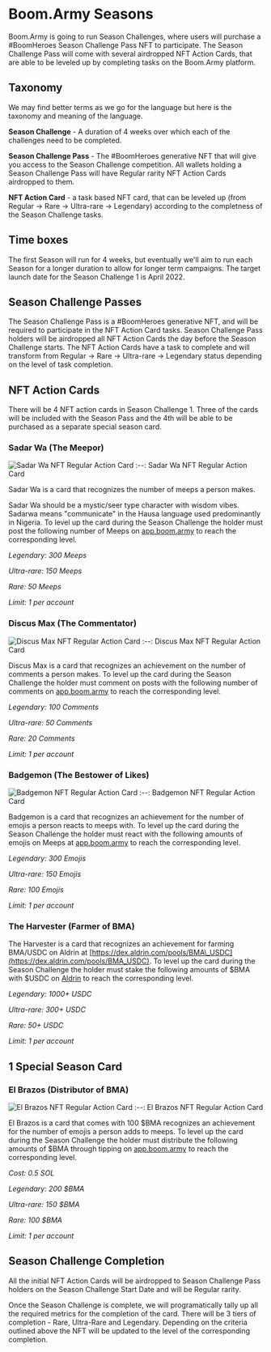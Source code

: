 # Boom.Army Seasons

Boom.Army is going to run Season Challenges, where users will purchase a #BoomHeroes Season Challenge Pass NFT to participate. The Season Challenge Pass will come with several airdropped NFT Action Cards, that are able to be leveled up by completing tasks on the Boom.Army platform.

## Taxonomy

We may find better terms as we go for the language but here is the taxonomy and meaning of the language.

**Season Challenge** - A duration of 4 weeks over which each of the challenges need to be completed.

**Season Challenge Pass** - The #BoomHeroes generative NFT that will give you access to the Season Challenge competition. All wallets holding a Season Challenge Pass will have Regular rarity NFT Action Cards airdropped to them.

**NFT Action Card** - a task based NFT card, that can be leveled up (from Regular -> Rare -> Ultra-rare -> Legendary) according to the completness of the Season Challenge tasks.

## Time boxes

The first Season will run for 4 weeks, but eventually we&#39;ll aim to run each Season for a longer duration to allow for longer term campaigns. The target launch date for the Season Challenge 1 is April 2022.

## Season Challenge Passes

The Season Challenge Pass is a #BoomHeroes generative NFT, and will be required to participate in the NFT Action Card tasks. Season Challenge Pass holders will be airdropped all NFT Action Cards the day before the Season Challenge starts. The NFT Action Cards have a task to complete and will transform from Regular -> Rare -> Ultra-rare -> Legendary status depending on the level of task completion.

## NFT Action Cards

There will be 4 NFT action cards in Season Challenge 1. Three of the cards will be included with the Season Pass and the 4th will be able to be purchased as a separate special season card.

### Sadar Wa (The Meepor)

![Sadar Wa NFT Regular Action Card](./assets/img/season-challenges/SadarWaDone.jpg)
:--:
Sadar Wa NFT Regular Action Card

Sadar Wa is a card that recognizes the number of meeps a person makes.

Sadar Wa should be a mystic/seer type character with wisdom vibes. Sadarwa means &quot;communicate&quot; in the Hausa language used predominantly in Nigeria. To level up the card during the Season Challenge the holder must post the following number of Meeps on [app.boom.army](https://app.boom.army) to reach the corresponding level.

_Legendary: 300 Meeps_

_Ultra-rare: 150 Meeps_

_Rare: 50 Meeps_

_Limit: 1 per account_

### Discus Max (The Commentator)

![Discus Max NFT Regular Action Card](./assets/img/season-challenges/DiscusMaxDone.jpg)
:--:
Discus Max NFT Regular Action Card

Discus Max is a card that recognizes an achievement on the number of comments a person makes. To level up the card during the Season Challenge the holder must comment on posts with the following number of comments on [app.boom.army](https://app.boom.army) to reach the corresponding level.

_Legendary: 100 Comments_

_Ultra-rare: 50 Comments_

_Rare: 20 Comments_

_Limit: 1 per account_

### Badgemon (The Bestower of Likes)

![Badgemon NFT Regular Action Card](./assets/img/season-challenges/BadgemonDone.jpg)
:--:
Badgemon NFT Regular Action Card

Badgemon is a card that recognizes an achievement for the number of emojis a person reacts to meeps with. To level up the card during the Season Challenge the holder must react with the following amounts of emojis on Meeps at [app.boom.army](https://app.boom.army) to reach the corresponding level.

_Legendary: 300 Emojis_

_Ultra-rare: 150 Emojis_

_Rare: 100 Emojis_

_Limit: 1 per account_

### The Harvester (Farmer of BMA)

The Harvester is a card that recognizes an achievement for farming BMA/USDC on Aldrin at [https://dex.aldrin.com/pools/BMA\_USDC](https://dex.aldrin.com/pools/BMA_USDC). To level up the card during the Season Challenge the holder must stake the following amounts of $BMA with $USDC on [Aldrin](https://dex.aldrin.com/pools/BMA_USDC) to reach the corresponding level.

_Legendary: 1000+ USDC_

_Ultra-rare: 300+ USDC_

_Rare: 50+ USDC_

_Limit: 1 per account_

## 1 Special Season Card

### El Brazos (Distributor of BMA)

![El Brazos NFT Regular Action Card](./assets/img/season-challenges/TheDistributorRevised.jpg)
:--:
El Brazos NFT Regular Action Card

El Brazos is a card that comes with 100 $BMA recognizes an achievement for the number of emojis a person adds to meeps. To level up the card during the Season Challenge the holder must distribute the following amounts of $BMA through tipping on [app.boom.army](https://app.boom.army) to reach the corresponding level.

_Cost: 0.5 SOL_

_Legendary: 200 $BMA_

_Ultra-rare: 150 $BMA_

_Rare: 100 $BMA_

_Limit: 1 per account_

## Season Challenge Completion

All the initial NFT Action Cards will be airdropped to Season Challenge Pass holders on the Season Challenge Start Date and will be Regular rarity.

Once the Season Challenge is complete, we will programatically tally up all the required metrics for the completion of the card. There will be 3 tiers of completion - Rare, Ultra-Rare and Legendary. Depending on the criteria outlined above the NFT will be updated to the level of the corresponding completion.
